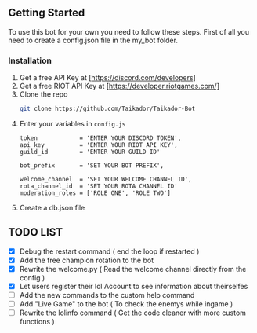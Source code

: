 <!-- GETTING STARTED -->
## Getting Started

To use this bot for your own you need to follow these steps.
First of all you need to create a config.json file in the my_bot folder.

### Installation

1. Get a free API Key at [https://discord.com/developers]
2. Get a free RIOT API Key at [https://developer.riotgames.com/]
3. Clone the repo
   ```sh
   git clone https://github.com/Taikador/Taikador-Bot
   ```
4. Enter your variables in `config.js`
   ```JS
   token            = 'ENTER YOUR DISCORD TOKEN',
   api_key          = 'ENTER YOUR RIOT API KEY',
   guild_id         = 'ENTER YOUR GUILD ID'
   
   bot_prefix       = 'SET YOUR BOT PREFIX',
   
   welcome_channel  = 'SET YOUR WELCOME CHANNEL ID',
   rota_channel_id  = 'SET YOUR ROTA CHANNEL ID'
   moderation_roles = ['ROLE ONE', 'ROLE TWO']
   ```
5. Create a db.json file

 ## TODO LIST

- [x] Debug the restart command ( end the loop if restarted )
- [x] Add the free champion rotation to the bot
- [x] Rewrite the welcome.py ( Read the welcome channel directly from the config )
- [x] Let users register their lol Account to see information about theirselfes
- [ ] Add the new commands to the custom help command
- [ ] Add "Live Game" to the bot ( To check the enemys while ingame )
- [ ] Rewrite the lolinfo command ( Get the code cleaner with more custom functions )
